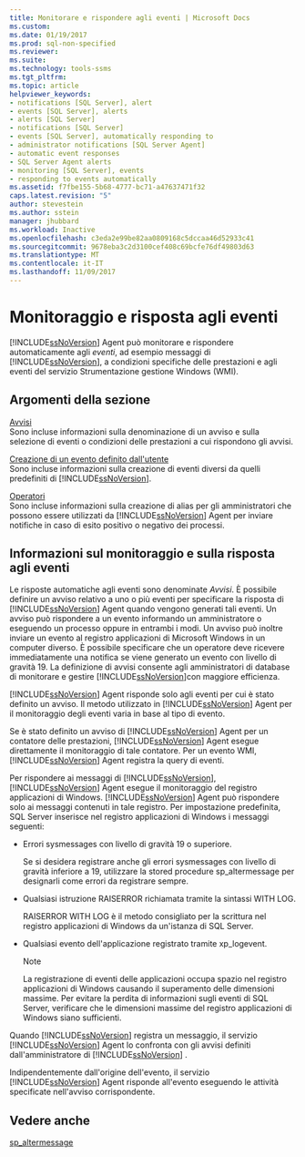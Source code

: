 ```yaml
---
title: Monitorare e rispondere agli eventi | Microsoft Docs
ms.custom: 
ms.date: 01/19/2017
ms.prod: sql-non-specified
ms.reviewer: 
ms.suite: 
ms.technology: tools-ssms
ms.tgt_pltfrm: 
ms.topic: article
helpviewer_keywords:
- notifications [SQL Server], alert
- events [SQL Server], alerts
- alerts [SQL Server]
- notifications [SQL Server]
- events [SQL Server], automatically responding to
- administrator notifications [SQL Server Agent]
- automatic event responses
- SQL Server Agent alerts
- monitoring [SQL Server], events
- responding to events automatically
ms.assetid: f7fbe155-5b68-4777-bc71-a47637471f32
caps.latest.revision: "5"
author: stevestein
ms.author: sstein
manager: jhubbard
ms.workload: Inactive
ms.openlocfilehash: c3eda2e99be82aa0809168c5dccaa46d52933c41
ms.sourcegitcommit: 9678eba3c2d3100cef408c69bcfe76df49803d63
ms.translationtype: MT
ms.contentlocale: it-IT
ms.lasthandoff: 11/09/2017
---
```

# <a name="monitor-and-respond-to-events"></a>Monitoraggio e risposta agli eventi
[!INCLUDE[ssNoVersion](../../includes/ssnoversion_md.md)] Agent può monitorare e rispondere automaticamente agli *eventi*, ad esempio messaggi di [!INCLUDE[ssNoVersion](../../includes/ssnoversion_md.md)], a condizioni specifiche delle prestazioni e agli eventi del servizio Strumentazione gestione Windows (WMI).  
  
## <a name="in-this-section"></a>Argomenti della sezione  
[Avvisi](../../ssms/agent/alerts.md)  
Sono incluse informazioni sulla denominazione di un avviso e sulla selezione di eventi o condizioni delle prestazioni a cui rispondono gli avvisi.  
  
[Creazione di un evento definito dall'utente](../../ssms/agent/create-a-user-defined-event.md)  
Sono incluse informazioni sulla creazione di eventi diversi da quelli predefiniti di [!INCLUDE[ssNoVersion](../../includes/ssnoversion_md.md)].  
  
[Operatori](../../ssms/agent/operators.md)  
Sono incluse informazioni sulla creazione di alias per gli amministratori che possono essere utilizzati da [!INCLUDE[ssNoVersion](../../includes/ssnoversion_md.md)] Agent per inviare notifiche in caso di esito positivo o negativo dei processi.  
  
## <a name="about-monitoring-and-responding-to-events"></a>Informazioni sul monitoraggio e sulla risposta agli eventi  
Le risposte automatiche agli eventi sono denominate *Avvisi*. È possibile definire un avviso relativo a uno o più eventi per specificare la risposta di [!INCLUDE[ssNoVersion](../../includes/ssnoversion_md.md)] Agent quando vengono generati tali eventi. Un avviso può rispondere a un evento informando un amministratore o eseguendo un processo oppure in entrambi i modi. Un avviso può inoltre inviare un evento al registro applicazioni di Microsoft Windows in un computer diverso. È possibile specificare che un operatore deve ricevere immediatamente una notifica se viene generato un evento con livello di gravità 19. La definizione di avvisi consente agli amministratori di database di monitorare e gestire [!INCLUDE[ssNoVersion](../../includes/ssnoversion_md.md)]con maggiore efficienza.  
  
[!INCLUDE[ssNoVersion](../../includes/ssnoversion_md.md)] Agent risponde solo agli eventi per cui è stato definito un avviso. Il metodo utilizzato in [!INCLUDE[ssNoVersion](../../includes/ssnoversion_md.md)] Agent per il monitoraggio degli eventi varia in base al tipo di evento.  
  
Se è stato definito un avviso di [!INCLUDE[ssNoVersion](../../includes/ssnoversion_md.md)] Agent per un contatore delle prestazioni, [!INCLUDE[ssNoVersion](../../includes/ssnoversion_md.md)] Agent esegue direttamente il monitoraggio di tale contatore. Per un evento WMI, [!INCLUDE[ssNoVersion](../../includes/ssnoversion_md.md)] Agent registra la query di eventi.  
  
Per rispondere ai messaggi di [!INCLUDE[ssNoVersion](../../includes/ssnoversion_md.md)], [!INCLUDE[ssNoVersion](../../includes/ssnoversion_md.md)] Agent esegue il monitoraggio del registro applicazioni di Windows. [!INCLUDE[ssNoVersion](../../includes/ssnoversion_md.md)] Agent può rispondere solo ai messaggi contenuti in tale registro. Per impostazione predefinita, SQL Server inserisce nel registro applicazioni di Windows i messaggi seguenti:  
  
-   Errori sysmessages con livello di gravità 19 o superiore.  
  
    Se si desidera registrare anche gli errori sysmessages con livello di gravità inferiore a 19, utilizzare la stored procedure sp_altermessage per designarli come errori da registrare sempre.  
  
-   Qualsiasi istruzione RAISERROR richiamata tramite la sintassi WITH LOG.  
  
    RAISERROR WITH LOG è il metodo consigliato per la scrittura nel registro applicazioni di Windows da un'istanza di SQL Server.  
  
-   Qualsiasi evento dell'applicazione registrato tramite xp_logevent.  
  
    > [!NOTE]  
    > La registrazione di eventi delle applicazioni occupa spazio nel registro applicazioni di Windows causando il superamento delle dimensioni massime. Per evitare la perdita di informazioni sugli eventi di SQL Server, verificare che le dimensioni massime del registro applicazioni di Windows siano sufficienti.  
  
Quando [!INCLUDE[ssNoVersion](../../includes/ssnoversion_md.md)] registra un messaggio, il servizio [!INCLUDE[ssNoVersion](../../includes/ssnoversion_md.md)] Agent lo confronta con gli avvisi definiti dall'amministratore di [!INCLUDE[ssNoVersion](../../includes/ssnoversion_md.md)] .  
  
Indipendentemente dall'origine dell'evento, il servizio [!INCLUDE[ssNoVersion](../../includes/ssnoversion_md.md)] Agent risponde all'evento eseguendo le attività specificate nell'avviso corrispondente.  
  
## <a name="see-also"></a>Vedere anche  
[sp_altermessage](http://msdn.microsoft.com/en-us/1b28f280-8ef9-48e9-bd99-ec14d79abaca)  
  
